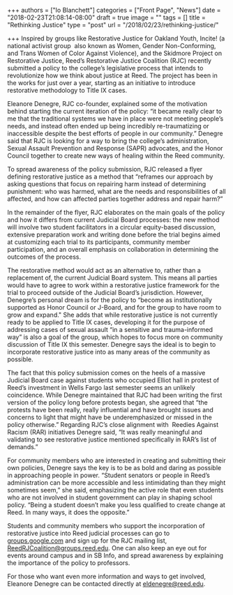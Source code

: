+++
authors = ["Io Blanchett"]
categories = ["Front Page", "News"]
date = "2018-02-23T21:08:14-08:00"
draft = true
image = ""
tags = []
title = "Rethinking Justice"
type = "post"
url = "/2018/02/23/rethinking-justice/"

+++
Inspired by groups like Restorative Justice for Oakland Youth, Incite! (a national activist group  also known as Women, Gender Non-Conforming, and Trans Women of Color Against Violence), and the Skidmore Project on Restorative Justice, Reed’s Restorative Justice Coalition (RJC) recently submitted a policy to the college’s legislative process that intends to revolutionize how we think about justice at Reed. The project has been in the works for just over a year, starting as an initiative to introduce restorative methodology to Title IX cases.

Eleanore Denegre, RJC co-founder, explained some of the motivation behind starting the current iteration of the policy: “it became really clear to me that the traditional systems we have in place were not meeting people’s needs, and instead often ended up being incredibly re-traumatizing or inaccessible despite the best efforts of people in our community.” Denegre said that RJC is looking for a way to bring the college’s administration, Sexual Assault Prevention and Response (SAPR) advocates, and the Honor Council together to create new ways of healing within the Reed community.

To spread awareness of the policy submission, RJC released a flyer defining restorative justice as a method that “reframes our approach by asking questions that focus on repairing harm instead of determining punishment: who was harmed, what are the needs and responsibilities of all affected, and how can affected parties together address and repair harm?” 

In the remainder of the flyer, RJC elaborates on the main goals of the policy and how it differs from current Judicial Board processes: the new method will involve two student facilitators in a circular equity-based discussion, extensive preparation work and writing done before the trial begins aimed at customizing each trial to its participants, community member participation, and an overall emphasis on collaboration in determining the outcomes of the process. 

The restorative method would act as an alternative to, rather than a replacement of, the current Judicial Board system. This means all parties would have to agree to work within a restorative justice framework for the trial to proceed outside of the Judicial Board’s jurisdiction. However, Denegre’s personal dream is for the policy to “become as institutionally supported as Honor Council or J-Board, and for the group to have room to grow and expand." She adds that while restorative justice is not currently ready to be applied to Title IX cases, developing it for the purpose of addressing cases of sexual assault “in a sensitive and trauma-informed way” is also a goal of the group, which hopes to focus more on community discussion of Title IX this semester. Denegre says the ideal is to begin to incorporate restorative justice into as many areas of the community as possible.

The fact that this policy submission comes on the heels of a massive Judicial Board case against students who occupied Elliot hall in protest of Reed’s investment in Wells Fargo last semester seems an unlikely coincidence. While Denegre maintained that RJC had been writing the first version of the policy long before protests began, she agreed that “the protests have been really, really influential and have brought issues and concerns to light that might have be underemphasized or missed in the policy otherwise.” Regarding RJC’s close alignment with  Reedies Against Racism (RAR) initiatives Denegre said, “It was really meaningful and validating to see restorative justice mentioned specifically in RAR’s list of demands.” 

For community members who are interested in creating and submitting their own policies, Denegre says the key is to be as bold and daring as possible in approaching people in power. “Student senators or people in Reed’s administration can be more accessible and less intimidating than they might sometimes seem,” she said, emphasizing the active role that even students who are not involved in student government can play in shaping school policy. “Being a student doesn’t make you less qualified to create change at Reed. In many ways, it does the opposite.”

Students and community members who support the incorporation of restorative justice into Reed judicial processes can go to [groups.google.com](http://groups.google.com/) and sign up for the RJC mailing list, [ReedRJCoalition@groups.reed.edu](mailto:ReedRJCoalition@groups.reed.edu). One can also keep an eye out for events around campus and in SB Info, and spread awareness by explaining the importance of the policy to professors.

For those who want even more information and ways to get involved, Eleanore Denegre can be contacted directly at eldenegre@reed.edu.
